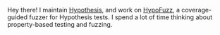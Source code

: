 Hey there! I maintain [Hypothesis](https://github.com/hypothesisWorks/hypothesis/), and work on [HypoFuzz](https://github.com/zac-HD/hypofuzz), a coverage-guided fuzzer for Hypothesis tests. I spend a lot of time thinking about property-based testing and fuzzing.
